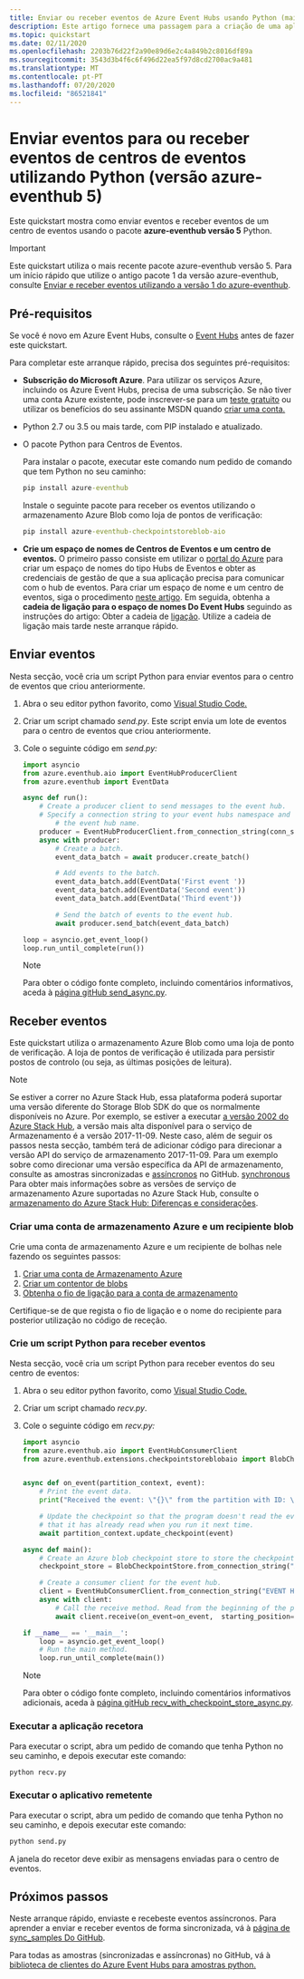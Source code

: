 ```yaml
---
title: Enviar ou receber eventos de Azure Event Hubs usando Python (mais recente)
description: Este artigo fornece uma passagem para a criação de uma aplicação Python que envia/recebe eventos de/para Azure Event Hubs usando o mais recente pacote azure-eventhub versão 5.
ms.topic: quickstart
ms.date: 02/11/2020
ms.openlocfilehash: 2203b76d22f2a90e89d6e2c4a849b2c8016df89a
ms.sourcegitcommit: 3543d3b4f6c6f496d22ea5f97d8cd2700ac9a481
ms.translationtype: MT
ms.contentlocale: pt-PT
ms.lasthandoff: 07/20/2020
ms.locfileid: "86521841"
---
```

# <a name="send-events-to-or-receive-events-from-event-hubs-by-using-python-azure-eventhub-version-5"></a>Enviar eventos para ou receber eventos de centros de eventos utilizando Python (versão azure-eventhub 5)
Este quickstart mostra como enviar eventos e receber eventos de um centro de eventos usando o pacote **azure-eventhub versão 5** Python.

> [!IMPORTANT]
> Este quickstart utiliza o mais recente pacote azure-eventhub versão 5. Para um início rápido que utilize o antigo pacote 1 da versão azure-eventhub, consulte [Enviar e receber eventos utilizando a versão 1 do azure-eventhub](event-hubs-python-get-started-send.md). 

## <a name="prerequisites"></a>Pré-requisitos
Se você é novo em Azure Event Hubs, consulte o [Event Hubs](event-hubs-about.md) antes de fazer este quickstart. 

Para completar este arranque rápido, precisa dos seguintes pré-requisitos:

- **Subscrição do Microsoft Azure**. Para utilizar os serviços Azure, incluindo os Azure Event Hubs, precisa de uma subscrição.  Se não tiver uma conta Azure existente, pode inscrever-se para um [teste gratuito](https://azure.microsoft.com/free/) ou utilizar os benefícios do seu assinante MSDN quando [criar uma conta.](https://azure.microsoft.com)
- Python 2.7 ou 3.5 ou mais tarde, com PIP instalado e atualizado.
- O pacote Python para Centros de Eventos. 

    Para instalar o pacote, executar este comando num pedido de comando que tem Python no seu caminho:

    ```cmd
    pip install azure-eventhub
    ```

    Instale o seguinte pacote para receber os eventos utilizando o armazenamento Azure Blob como loja de pontos de verificação:

    ```cmd
    pip install azure-eventhub-checkpointstoreblob-aio
    ```
- **Crie um espaço de nomes de Centros de Eventos e um centro de eventos.** O primeiro passo consiste em utilizar o [portal do Azure](https://portal.azure.com) para criar um espaço de nomes do tipo Hubs de Eventos e obter as credenciais de gestão de que a sua aplicação precisa para comunicar com o hub de eventos. Para criar um espaço de nome e um centro de eventos, siga o procedimento [neste artigo](event-hubs-create.md). Em seguida, obtenha a **cadeia de ligação para o espaço de nomes Do Event Hubs** seguindo as instruções do artigo: Obter a cadeia de [ligação](event-hubs-get-connection-string.md#get-connection-string-from-the-portal). Utilize a cadeia de ligação mais tarde neste arranque rápido.

## <a name="send-events"></a>Enviar eventos
Nesta secção, você cria um script Python para enviar eventos para o centro de eventos que criou anteriormente.

1. Abra o seu editor python favorito, como [Visual Studio Code.](https://code.visualstudio.com/)
2. Criar um script chamado *send.py*. Este script envia um lote de eventos para o centro de eventos que criou anteriormente.
3. Cole o seguinte código em *send.py:*

    ```python
    import asyncio
    from azure.eventhub.aio import EventHubProducerClient
    from azure.eventhub import EventData

    async def run():
        # Create a producer client to send messages to the event hub.
        # Specify a connection string to your event hubs namespace and
            # the event hub name.
        producer = EventHubProducerClient.from_connection_string(conn_str="EVENT HUBS NAMESPACE - CONNECTION STRING", eventhub_name="EVENT HUB NAME")
        async with producer:
            # Create a batch.
            event_data_batch = await producer.create_batch()

            # Add events to the batch.
            event_data_batch.add(EventData('First event '))
            event_data_batch.add(EventData('Second event'))
            event_data_batch.add(EventData('Third event'))

            # Send the batch of events to the event hub.
            await producer.send_batch(event_data_batch)

    loop = asyncio.get_event_loop()
    loop.run_until_complete(run())

    ```

    > [!NOTE]
    > Para obter o código fonte completo, incluindo comentários informativos, aceda à [página gitHub send_async.py](https://github.com/Azure/azure-sdk-for-python/blob/master/sdk/eventhub/azure-eventhub/samples/async_samples/send_async.py).
    

## <a name="receive-events"></a>Receber eventos
Este quickstart utiliza o armazenamento Azure Blob como uma loja de ponto de verificação. A loja de pontos de verificação é utilizada para persistir postos de controlo (ou seja, as últimas posições de leitura).  

> [!NOTE]
> Se estiver a correr no Azure Stack Hub, essa plataforma poderá suportar uma versão diferente do Storage Blob SDK do que os normalmente disponíveis no Azure. Por exemplo, se estiver a executar [a versão 2002 do Azure Stack Hub](/azure-stack/user/event-hubs-overview), a versão mais alta disponível para o serviço de Armazenamento é a versão 2017-11-09. Neste caso, além de seguir os passos nesta secção, também terá de adicionar código para direcionar a versão API do serviço de armazenamento 2017-11-09. Para um exemplo sobre como direcionar uma versão específica da API de armazenamento, consulte as amostras sincronizadas e [assíncronos](https://github.com/Azure/azure-sdk-for-python/blob/master/sdk/eventhub/azure-eventhub-checkpointstoreblob-aio/samples/receive_events_using_checkpoint_store_storage_api_version_async.py) no GitHub. [synchronous](https://github.com/Azure/azure-sdk-for-python/blob/master/sdk/eventhub/azure-eventhub-checkpointstoreblob/samples/receive_events_using_checkpoint_store_storage_api_version.py) Para obter mais informações sobre as versões de serviço de armazenamento Azure suportadas no Azure Stack Hub, consulte o [armazenamento do Azure Stack Hub: Diferenças e considerações](/azure-stack/user/azure-stack-acs-differences).


### <a name="create-an-azure-storage-account-and-a-blob-container"></a>Criar uma conta de armazenamento Azure e um recipiente blob
Crie uma conta de armazenamento Azure e um recipiente de bolhas nele fazendo os seguintes passos:

1. [Criar uma conta de Armazenamento Azure](../storage/common/storage-account-create.md?tabs=azure-portal)
2. [Criar um contentor de blobs](../storage/blobs/storage-quickstart-blobs-portal.md#create-a-container)
3. [Obtenha o fio de ligação para a conta de armazenamento](../storage/common/storage-configure-connection-string.md)

Certifique-se de que regista o fio de ligação e o nome do recipiente para posterior utilização no código de receção.


### <a name="create-a-python-script-to-receive-events"></a>Crie um script Python para receber eventos

Nesta secção, você cria um script Python para receber eventos do seu centro de eventos:

1. Abra o seu editor python favorito, como [Visual Studio Code.](https://code.visualstudio.com/)
2. Criar um script chamado *recv.py*.
3. Cole o seguinte código em *recv.py:*

    ```python
    import asyncio
    from azure.eventhub.aio import EventHubConsumerClient
    from azure.eventhub.extensions.checkpointstoreblobaio import BlobCheckpointStore


    async def on_event(partition_context, event):
        # Print the event data.
        print("Received the event: \"{}\" from the partition with ID: \"{}\"".format(event.body_as_str(encoding='UTF-8'), partition_context.partition_id))

        # Update the checkpoint so that the program doesn't read the events
        # that it has already read when you run it next time.
        await partition_context.update_checkpoint(event)

    async def main():
        # Create an Azure blob checkpoint store to store the checkpoints.
        checkpoint_store = BlobCheckpointStore.from_connection_string("AZURE STORAGE CONNECTION STRING", "BLOB CONTAINER NAME")

        # Create a consumer client for the event hub.
        client = EventHubConsumerClient.from_connection_string("EVENT HUBS NAMESPACE CONNECTION STRING", consumer_group="$Default", eventhub_name="EVENT HUB NAME", checkpoint_store=checkpoint_store)
        async with client:
            # Call the receive method. Read from the beginning of the partition (starting_position: "-1")
            await client.receive(on_event=on_event,  starting_position="-1")

    if __name__ == '__main__':
        loop = asyncio.get_event_loop()
        # Run the main method.
        loop.run_until_complete(main())    
    ```

    > [!NOTE]
    > Para obter o código fonte completo, incluindo comentários informativos adicionais, aceda à [página gitHub recv_with_checkpoint_store_async.py](https://github.com/Azure/azure-sdk-for-python/blob/master/sdk/eventhub/azure-eventhub/samples/async_samples/recv_with_checkpoint_store_async.py).


### <a name="run-the-receiver-app"></a>Executar a aplicação recetora

Para executar o script, abra um pedido de comando que tenha Python no seu caminho, e depois executar este comando:

```bash
python recv.py
```

### <a name="run-the-sender-app"></a>Executar o aplicativo remetente

Para executar o script, abra um pedido de comando que tenha Python no seu caminho, e depois executar este comando:

```bash
python send.py
```

A janela do recetor deve exibir as mensagens enviadas para o centro de eventos.


## <a name="next-steps"></a>Próximos passos
Neste arranque rápido, enviaste e recebeste eventos assíncronos. Para aprender a enviar e receber eventos de forma sincronizada, vá à [página de sync_samples Do GitHub](https://github.com/Azure/azure-sdk-for-python/tree/master/sdk/eventhub/azure-eventhub/samples/sync_samples).

Para todas as amostras (sincronizadas e assíncronas) no GitHub, vá à [biblioteca de clientes do Azure Event Hubs para amostras python.](https://github.com/Azure/azure-sdk-for-python/tree/master/sdk/eventhub/azure-eventhub/samples)
